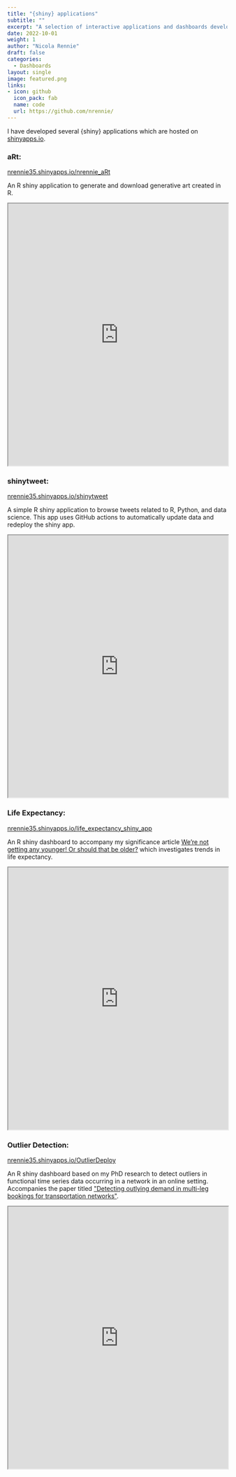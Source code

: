 ```yaml
---
title: "{shiny} applications"
subtitle: ""
excerpt: "A selection of interactive applications and dashboards developed in R using {shiny}. "
date: 2022-10-01
weight: 1
author: "Nicola Rennie"
draft: false
categories:
  - Dashboards
layout: single
image: featured.png
links:
- icon: github
  icon_pack: fab
  name: code
  url: https://github.com/nrennie/
---
```


I have developed several {shiny} applications which are hosted on [shinyapps.io](https://www.shinyapps.io/). 

<h3>aRt:</h3><a href="https://nrennie35.shinyapps.io/nrennie_aRt/">nrennie35.shinyapps.io/nrennie_aRt</a>

An R shiny application to generate and download generative art created in R.

<iframe src="https://nrennie35.shinyapps.io/nrennie_aRt/" data-external="1" width="100%" height="600px"></iframe>


<h3>shinytweet:</h3> <a href="https://nrennie35.shinyapps.io/shinytweet/">nrennie35.shinyapps.io/shinytweet</a> 

A simple R shiny application to browse tweets related to R, Python, and data science. This app uses GitHub actions to automatically update data and redeploy the shiny app.

<iframe src="https://nrennie35.shinyapps.io/shinytweet/" data-external="1" width="100%" height="600px">
</iframe>


<h3>Life Expectancy:</h3> <a href="https://nrennie35.shinyapps.io/life_expectancy_shiny_app/">nrennie35.shinyapps.io/life_expectancy_shiny_app</a> 

An R shiny dashboard to accompany my significance article [We’re not getting any younger! Or should that be older?](https://www.significancemagazine.com/science/723-we-re-not-getting-any-younger-or-should-that-be-older) which investigates trends in life expectancy.

<iframe src="https://nrennie35.shinyapps.io/life_expectancy_shiny_app/" data-external="1" width="100%" height="600px">
</iframe>



<h3>Outlier Detection:</h3> <a href="https://nrennie35.shinyapps.io/OutlierDeploy/">nrennie35.shinyapps.io/OutlierDeploy</a> 

An R shiny dashboard based on my PhD research to detect outliers in functional time series data occurring in a network in an online setting. Accompanies the paper titled ["Detecting outlying demand in multi-leg bookings for transportation networks"](https://arxiv.org/abs/2104.04157).

<iframe src="https://nrennie35.shinyapps.io/OutlierDeploy/" data-external="1" width="100%" height="600px">
</iframe>
